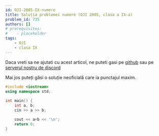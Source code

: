 ```yaml
---
id: OJI-2005-IX-numere
title: Soluția problemei numere (OJI 2005, clasa a IX-a)
problem_id: 735
authors: []
# prerequisites:
#    - placeholder
tags:
    - OJI
    - clasa IX
---
```


Daca vreti sa ne ajutati cu acest articol, ne puteti gasi pe [github](https://github.com/roalgo-discord/arhiva-educationala) sau pe [serverul nostru de discord](https://discord.gg/vdDRSmg3fC)

Mai jos puteți găsi o soluție neoficială care ia punctajul maxim.

```cpp
#include <iostream>
using namespace std;
 
int main() {
    int a, b;
    cin >> a >> b;

    cout << a+b << '\n';
    return 0;
}
```
